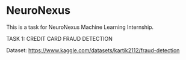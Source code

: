 # NeuroNexus
This is a task for NeuroNexus Machine Learning Internship.

TASK 1: CREDIT CARD FRAUD DETECTION

Dataset: https://www.kaggle.com/datasets/kartik2112/fraud-detection

